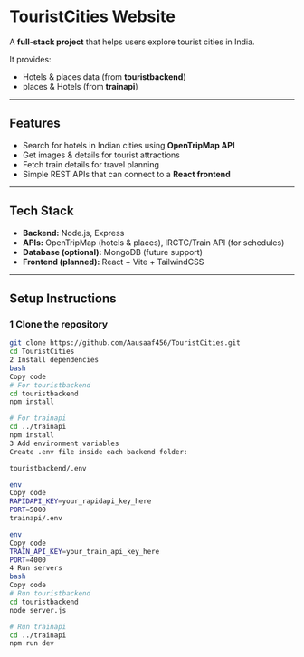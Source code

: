 #  TouristCities Website  

A **full-stack project** that helps users explore tourist cities in India.  

It provides:  
-  Hotels & places data (from **touristbackend**)  
- places & Hotels (from **trainapi**)  

---

##  Features  

-  Search for hotels in Indian cities using **OpenTripMap API**  
-  Get images & details for tourist attractions  
-  Fetch train details for travel planning  
-  Simple REST APIs that can connect to a **React frontend**  

---

##  Tech Stack  

- **Backend:** Node.js, Express  
- **APIs:** OpenTripMap (hotels & places), IRCTC/Train API (for schedules)  
- **Database (optional):** MongoDB (future support)  
- **Frontend (planned):** React + Vite + TailwindCSS  

---

##  Setup Instructions  

### 1️ Clone the repository  
```bash
git clone https://github.com/Aausaaf456/TouristCities.git
cd TouristCities
2️ Install dependencies
bash
Copy code
# For touristbackend
cd touristbackend
npm install

# For trainapi
cd ../trainapi
npm install
3️ Add environment variables
Create .env file inside each backend folder:

touristbackend/.env

env
Copy code
RAPIDAPI_KEY=your_rapidapi_key_here
PORT=5000
trainapi/.env

env
Copy code
TRAIN_API_KEY=your_train_api_key_here
PORT=4000
4️ Run servers
bash
Copy code
# Run touristbackend
cd touristbackend
node server.js

# Run trainapi
cd ../trainapi
npm run dev
